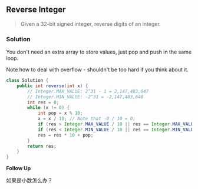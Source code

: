 ## Reverse Integer

> Given a 32-bit signed integer, reverse digits of an integer.

### Solution

You don't need an extra array to store values, just pop and push in the same loop.

Note how to deal with overflow - shouldn't be too hard if you think about it.

```java
class Solution {
    public int reverse(int x) {
        // Integer.MAX_VALUE: 2^31 - 1 = 2,147,483,647
        // Integer.MIN_VALUE: -2^31 = -2,147,483,648
        int res = 0;
        while (x != 0) {
            int pop = x % 10;
            x = x / 10; // Note that -0 / 10 = 0;
            if (res > Integer.MAX_VALUE / 10 || res == Integer.MAX_VALUE / 10 && pop > 7 ) return 0;
            if (res < Integer.MIN_VALUE / 10 || res == Integer.MIN_VALUE / 10 && pop < -8) return 0;
            res = res * 10 + pop;
        }
        return res;
    }
}
```

**Follow Up**

如果是小数怎么办？